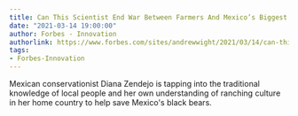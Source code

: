 ```yaml
---
title: Can This Scientist End War Between Farmers And Mexico’s Biggest Bear?
date: "2021-03-14 19:00:00"
author: Forbes - Innovation
authorlink: https://www.forbes.com/sites/andrewwight/2021/03/14/can-this-scientist-end-war-between-farmers-and-mexicos-biggest-bear/
tags:
- Forbes-Innovation
---
```

Mexican conservationist Diana Zendejo is tapping into the traditional knowledge of local people and her own understanding of ranching culture in her home country to help save Mexico's black bears.